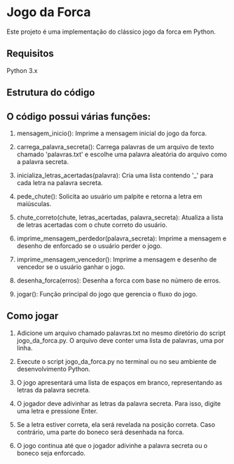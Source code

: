 # Jogo da Forca

Este projeto é uma implementação do clássico jogo da forca em Python.
 
## Requisitos
Python 3.x

## Estrutura do código
## O código possui várias funções:

1. mensagem_inicio(): Imprime a mensagem inicial do jogo da forca.

2. carrega_palavra_secreta(): Carrega palavras de um arquivo de texto chamado 'palavras.txt' e escolhe uma palavra aleatória do arquivo como a palavra secreta.

3. inicializa_letras_acertadas(palavra): Cria uma lista contendo '_' para cada letra na palavra secreta.

4. pede_chute(): Solicita ao usuário um palpite e retorna a letra em maiúsculas.

5. chute_correto(chute, letras_acertadas, palavra_secreta): Atualiza a lista de letras acertadas com o chute correto do usuário.

6. imprime_mensagem_perdedor(palavra_secreta): Imprime a mensagem e desenho de enforcado se o usuário perder o jogo.

7. imprime_mensagem_vencedor(): Imprime a mensagem e desenho de vencedor se o usuário ganhar o jogo.

8. desenha_forca(erros): Desenha a forca com base no número de erros.

9. jogar(): Função principal do jogo que gerencia o fluxo do jogo.

## Como jogar
1. Adicione um arquivo chamado palavras.txt no mesmo diretório do script jogo_da_forca.py. O arquivo deve conter uma lista de palavras, uma por linha.

2. Execute o script jogo_da_forca.py no terminal ou no seu ambiente de desenvolvimento Python.

3. O jogo apresentará uma lista de espaços em branco, representando as letras da palavra secreta.

4. O jogador deve adivinhar as letras da palavra secreta. Para isso, digite uma letra e pressione Enter.

5. Se a letra estiver correta, ela será revelada na posição correta. Caso contrário, uma parte do boneco será desenhada na forca.

6. O jogo continua até que o jogador adivinhe a palavra secreta ou o boneco seja enforcado.



